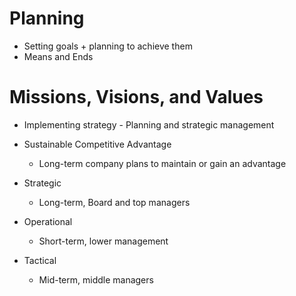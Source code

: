 
# Planning

- Setting goals + planning to achieve them
- Means and Ends

# Missions, Visions, and Values


- Implementing strategy - Planning and strategic management

- Sustainable Competitive Advantage
	- Long-term company plans to maintain or gain an advantage

- Strategic
	- Long-term, Board and top managers
- Operational
	- Short-term, lower management 
- Tactical
	- Mid-term, middle managers
